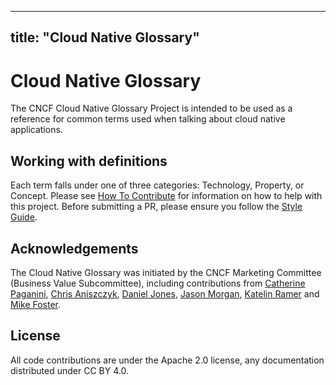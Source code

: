 
---
title: "Cloud Native Glossary"
---


# Cloud Native Glossary

The CNCF Cloud Native Glossary Project is intended to be used as a reference for common terms used when talking about cloud native applications.

## Working with definitions

Each term falls under one of three categories: Technology, Property, or Concept.
Please see [How To Contribute](/how-to/) for information on how to help with this project. Before submitting a PR,
please ensure you follow the [Style Guide](/style-guide/). 

## Acknowledgements

The Cloud Native Glossary was initiated by the CNCF Marketing
Committee (Business Value Subcommittee), including
contributions from [Catherine Paganini](https://www.linkedin.com/in/catherinepaganini/en/), [Chris Aniszczyk](https://www.linkedin.com/in/caniszczyk/),
[Daniel Jones](https://www.linkedin.com/in/danieljoneseb/?originalSubdomain=uk), [Jason Morgan](https://www.linkedin.com/in/jasonmorgan2/), [Katelin Ramer](https://www.linkedin.com/in/katelinramer/) and [Mike Foster](https://www.linkedin.com/in/mfosterche/?originalSubdomain=ca).

## License

All code contributions are under the Apache 2.0 license, any
documentation distributed under CC BY 4.0.